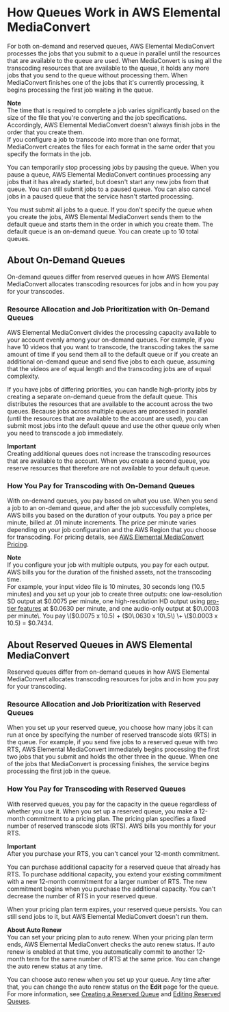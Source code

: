 # How Queues Work in AWS Elemental MediaConvert<a name="how-queues-work"></a>

For both on\-demand and reserved queues, AWS Elemental MediaConvert processes the jobs that you submit to a queue in parallel until the resources that are available to the queue are used\. When MediaConvert is using all the transcoding resources that are available to the queue, it holds any more jobs that you send to the queue without processing them\. When MediaConvert finishes one of the jobs that it's currently processing, it begins processing the first job waiting in the queue\.

**Note**  
The time that is required to complete a job varies significantly based on the size of the file that you're converting and the job specifications\. Accordingly, AWS Elemental MediaConvert doesn't always finish jobs in the order that you create them\.  
If you configure a job to transcode into more than one format, MediaConvert creates the files for each format in the same order that you specify the formats in the job\.

You can temporarily stop processing jobs by pausing the queue\. When you pause a queue, AWS Elemental MediaConvert continues processing any jobs that it has already started, but doesn't start any new jobs from that queue\. You can still submit jobs to a paused queue\. You can also cancel jobs in a paused queue that the service hasn't started processing\.

You must submit all jobs to a queue\. If you don't specify the queue when you create the jobs, AWS Elemental MediaConvert sends them to the default queue and starts them in the order in which you create them\. The default queue is an on\-demand queue\. You can create up to 10 total queues\.

## About On\-Demand Queues<a name="about-on-demand-queues"></a>

On\-demand queues differ from reserved queues in how AWS Elemental MediaConvert allocates transcoding resources for jobs and in how you pay for your transcodes\.

### Resource Allocation and Job Prioritization with On\-Demand Queues<a name="about-resource-allocation-and-job-prioritization"></a>

AWS Elemental MediaConvert divides the processing capacity available to your account evenly among your on\-demand queues\. For example, if you have 10 videos that you want to transcode, the transcoding takes the same amount of time if you send them all to the default queue or if you create an additional on\-demand queue and send five jobs to each queue, assuming that the videos are of equal length and the transcoding jobs are of equal complexity\.

If you have jobs of differing priorities, you can handle high\-priority jobs by creating a separate on\-demand queue from the default queue\. This distributes the resources that are available to the account across the two queues\. Because jobs across multiple queues are processed in parallel \(until the resources that are available to the account are used\), you can submit most jobs into the default queue and use the other queue only when you need to transcode a job immediately\.

**Important**  
Creating additional queues does not increase the transcoding resources that are available to the account\. When you create a second queue, you reserve resources that therefore are not available to your default queue\.

### How You Pay for Transcoding with On\-Demand Queues<a name="how-you-pay-for-on-demand-queues"></a>

With on\-demand queues, you pay based on what you use\. When you send a job to an on\-demand queue, and after the job successfully completes, AWS bills you based on the duration of your outputs\. You pay a price per minute, billed at \.01 minute increments\. The price per minute varies depending on your job configuration and the AWS Region that you choose for transcoding\. For pricing details, see [AWS Elemental MediaConvert Pricing](https://aws.amazon.com/mediaconvert/pricing/)\.

**Note**  
If you configure your job with multiple outputs, you pay for each output\. AWS bills you for the duration of the finished assets, not the transcoding time\.  
For example, your input video file is 10 minutes, 30 seconds long \(10\.5 minutes\) and you set up your job to create three outputs: one low\-resolution SD output at $0\.0075 per minute, one high\-resolution HD output using [pro\-tier features](https://aws.amazon.com/mediaconvert/pricing/) at $0\.0630 per minute, and one audio\-only output at $0\.0003 per minute\. You pay \($0\.0075 x 10\.5\) \+ \($0\.0630 x 10\.5\) \+ \($0\.0003 x 10\.5\) = $0\.7434\.

## About Reserved Queues in AWS Elemental MediaConvert<a name="about-reserved-queues"></a>

Reserved queues differ from on\-demand queues in how AWS Elemental MediaConvert allocates transcoding resources for jobs and in how you pay for your transcoding\.

### Resource Allocation and Job Prioritization with Reserved Queues<a name="resource-allocation-and-job-prioritization-with-reserved-queues"></a>

When you set up your reserved queue, you choose how many jobs it can run at once by specifying the number of reserved transcode slots \(RTS\) in the queue\. For example, if you send five jobs to a reserved queue with two RTS, AWS Elemental MediaConvert immediately begins processing the first two jobs that you submit and holds the other three in the queue\. When one of the jobs that MediaConvert is processing finishes, the service begins processing the first job in the queue\.

### How You Pay for Transcoding with Reserved Queues<a name="how-you-pay-for-reserved-queues"></a>

With reserved queues, you pay for the capacity in the queue regardless of whether you use it\. When you set up a reserved queue, you make a 12\-month commitment to a pricing plan\. The pricing plan specifies a fixed number of reserved transcode slots \(RTS\)\. AWS bills you monthly for your RTS\.

**Important**  
After you purchase your RTS, you can't cancel your 12\-month commitment\.

You can purchase additional capacity for a reserved queue that already has RTS\. To purchase additional capacity, you extend your existing commitment with a new 12\-month commitment for a larger number of RTS\. The new commitment begins when you purchase the additional capacity\. You can't decrease the number of RTS in your reserved queue\.

When your pricing plan term expires, your reserved queue persists\. You can still send jobs to it, but AWS Elemental MediaConvert doesn't run them\.

**About Auto Renew**  
You can set your pricing plan to auto renew\. When your pricing plan term ends, AWS Elemental MediaConvert checks the auto renew status\. If auto renew is enabled at that time, you automatically commit to another 12\-month term for the same number of RTS at the same price\. You can change the auto renew status at any time\.

You can choose auto renew when you set up your queue\. Any time after that, you can change the auto renew status on the **Edit** page for the queue\. For more information, see [Creating a Reserved Queue](creating-a-reserved-queue.md) and [Editing Reserved Queues](editing-reserved-queues.md)\.